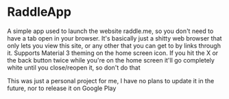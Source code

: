 # RaddleApp
A simple app used to launch the website raddle.me, so you don't need to have a tab open in your browser. It's basically just a shitty web browser that only lets you view this site, or any other that you can get to by links through it. Supports Material 3 theming on the home screen icon. If you hit the X or the back button twice while you're on the home screen it'll go completely white until you close/reopen it, so don't do that

This was just a personal project for me, I have no plans to update it in the future, nor to release it on Google Play
